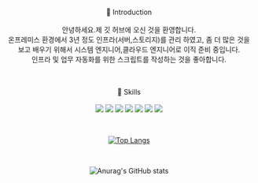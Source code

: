 <br/>
<div align="center">
👋 Introduction <br/><br/>
안녕하세요.제 깃 허브에 오신 것을 환영합니다.<br/> 
온프레미스 환경에서 3년 정도 인프라(서버,스토리지)를 관리 하였고, 좀 더 많은 것을 보고 배우기 위해서 시스템 엔지니어,클라우드 엔지니어로 이직 준비 중입니다. <br/>
인프라 및 업무 자동화를 위한 스크립트를 작성하는 것을 좋아합니다.<br/>
<br/><br/>

💪 Skills
<br/><br/>
 <img src="https://img.shields.io/badge/Python-3776AB?style=flat&logo=Python&logoColor=white"/>
 <img src="https://img.shields.io/badge/CentOS-262577?style=flat&logo=CentOS&logoColor=white"/>
 <img src="https://img.shields.io/badge/AWS-232F3E?style=flat&logo=Amazon AWS&logoColor=white"/>
 <img src="https://img.shields.io/badge/Terraform-7B42BC?style=flat&logo=Terraform&logoColor=white"/>
 <img src="https://img.shields.io/badge/Windows-0078D6?style=flat&logo=Windows&logoColor=white"/>
 <img src="https://img.shields.io/badge/PowerShell-5391FE?style=flat&logo=PowerShell&logoColor=white"/>
 <img src="https://img.shields.io/badge/MacOS-000000?style=flat&logo=MacOS&logoColor=white"/>

<br/>
 
 [![Top Langs](https://github-readme-stats.vercel.app/api/top-langs/?username=lkimasu&langs_count=8)](https://github.com/lkimasu/github-readme-stats)
 
 <br/>
 
 ![Anurag's GitHub stats](https://github-readme-stats.vercel.app/api?username=lkimasu&show_icons=true&theme=radical)
 
 </div>
